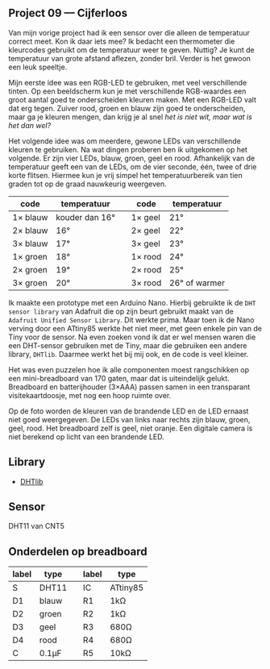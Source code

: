 ## Project 09 — Cijferloos

Van mijn vorige project had ik een sensor over die alleen de
temperatuur correct meet. Kon ik daar iets mee? Ik bedacht een
thermometer die kleurcodes gebruikt om de temperatuur weer te geven.
Nuttig? Je kunt de temperatuur van grote afstand aflezen, zonder bril.
Verder is het gewoon een leuk speeltje.

Mijn eerste idee was een RGB-LED te gebruiken, met veel verschillende
tinten. Op een beeldscherm kun je met verschillende RGB-waardes een
groot aantal goed te onderscheiden kleuren maken. Met een RGB-LED valt
dat erg tegen. Zuiver rood, groen en blauw zijn goed te onderscheiden,
maar ga je kleuren mengen, dan krijg je al snel *het is niet wit, maar
wat is het dan wel?*

Het volgende idee was om meerdere, gewone LEDs van verschillende
kleuren te gebruiken. Na wat dingen proberen ben ik uitgekomen op het
volgende. Er zijn vier LEDs, blauw, groen, geel en rood. Afhankelijk
van de temperatuur geeft een van de LEDs, om de vier seconde, één,
twee of drie korte flitsen. Hiermee kun je vrij simpel het
temperatuurbereik van tien graden tot op de graad nauwkeurig
weergeven.

| code | temperatuur | | code | temperatuur |
|------|-------|------|------|-------------|
| 1× blauw | kouder dan 16° | | 1× geel | 21° |
| 2× blauw | 16° | | 2× geel | 22° |
| 3× blauw | 17° | | 3× geel | 23° |
| 1× groen | 18° | | 1× rood | 24° |
| 2× groen | 19° | | 2× rood | 25° |
| 3× groen | 20° | | 3× rood | 26° of warmer |

Ik maakte een prototype met een Arduino Nano. Hierbij gebruikte ik de
`DHT sensor library` van Adafruit die op zijn beurt gebruikt maakt van de
`Adafruit Unified Sensor Library`. Dit werkte prima. Maar toen ik de
Nano verving door een ATtiny85 werkte het niet meer, met geen enkele
pin van de Tiny voor de sensor. Na even zoeken vond ik dat er wel
mensen waren die een DHT-sensor gebruiken met de Tiny, maar die
gebruiken een andere library, `DHTlib`. Daarmee werkt het bij mij ook,
en de code is veel kleiner.

Het was even puzzelen hoe ik alle componenten moest rangschikken op
een mini-breadboard van 170 gaten, maar dat is uiteindelijk gelukt.
Breadboard en batterijhouder (3×AAA) passen samen in een transparant
visitekaartdoosje, met nog een hoop ruimte over.

Op de foto worden de kleuren van de brandende LED en de LED ernaast
niet goed weergegeven. De LEDs van links naar rechts zijn blauw,
groen, geel, rood. Het breadboard zelf is geel, niet oranje. Een
digitale camera is niet berekend op licht van een brandende LED.

## Library

 * [DHTlib](https://github.com/RobTillaart/DHTlib)

## Sensor

 DHT11 van CNT5

## Onderdelen op breadboard

| label | type | | label | type |
|----|----|----|----|----|
| S  | DHT11 | | IC | ATtiny85 |
| D1 | blauw | | R1 | 1kΩ |
| D2 | groen | | R2 | 1kΩ |
| D3 | geel  | | R3 | 680Ω |
| D4 | rood  | | R4 | 680Ω |
| C  | 0.1µF | | R5 | 10kΩ |

